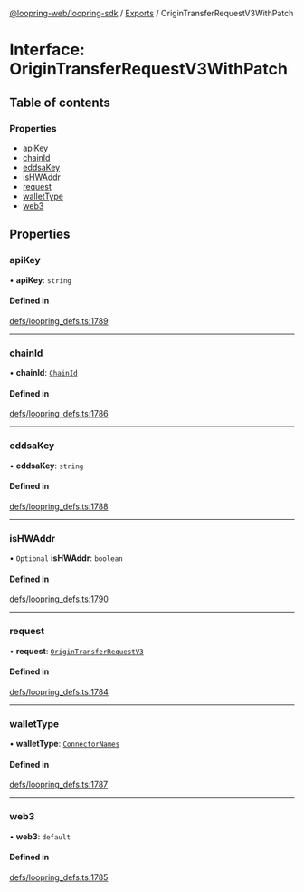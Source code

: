 [@loopring-web/loopring-sdk](../README.md) / [Exports](../modules.md) / OriginTransferRequestV3WithPatch

# Interface: OriginTransferRequestV3WithPatch

## Table of contents

### Properties

- [apiKey](OriginTransferRequestV3WithPatch.md#apikey)
- [chainId](OriginTransferRequestV3WithPatch.md#chainid)
- [eddsaKey](OriginTransferRequestV3WithPatch.md#eddsakey)
- [isHWAddr](OriginTransferRequestV3WithPatch.md#ishwaddr)
- [request](OriginTransferRequestV3WithPatch.md#request)
- [walletType](OriginTransferRequestV3WithPatch.md#wallettype)
- [web3](OriginTransferRequestV3WithPatch.md#web3)

## Properties

### apiKey

• **apiKey**: `string`

#### Defined in

[defs/loopring_defs.ts:1789](https://github.com/Loopring/loopring_sdk/blob/ee2acc4/src/defs/loopring_defs.ts#L1789)

___

### chainId

• **chainId**: [`ChainId`](../enums/ChainId.md)

#### Defined in

[defs/loopring_defs.ts:1786](https://github.com/Loopring/loopring_sdk/blob/ee2acc4/src/defs/loopring_defs.ts#L1786)

___

### eddsaKey

• **eddsaKey**: `string`

#### Defined in

[defs/loopring_defs.ts:1788](https://github.com/Loopring/loopring_sdk/blob/ee2acc4/src/defs/loopring_defs.ts#L1788)

___

### isHWAddr

• `Optional` **isHWAddr**: `boolean`

#### Defined in

[defs/loopring_defs.ts:1790](https://github.com/Loopring/loopring_sdk/blob/ee2acc4/src/defs/loopring_defs.ts#L1790)

___

### request

• **request**: [`OriginTransferRequestV3`](OriginTransferRequestV3.md)

#### Defined in

[defs/loopring_defs.ts:1784](https://github.com/Loopring/loopring_sdk/blob/ee2acc4/src/defs/loopring_defs.ts#L1784)

___

### walletType

• **walletType**: [`ConnectorNames`](../enums/ConnectorNames.md)

#### Defined in

[defs/loopring_defs.ts:1787](https://github.com/Loopring/loopring_sdk/blob/ee2acc4/src/defs/loopring_defs.ts#L1787)

___

### web3

• **web3**: `default`

#### Defined in

[defs/loopring_defs.ts:1785](https://github.com/Loopring/loopring_sdk/blob/ee2acc4/src/defs/loopring_defs.ts#L1785)
